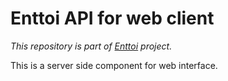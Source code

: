 # Enttoi API for web client

*This repository is part of [Enttoi](http://enttoi.github.io/) project.*

This is a server side component for web interface.

